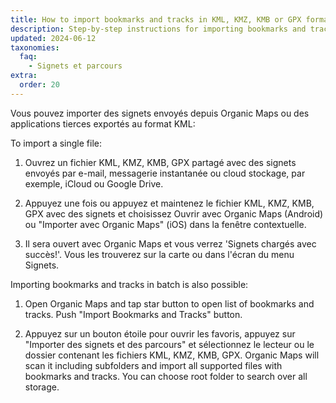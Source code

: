 ```yaml
---
title: How to import bookmarks and tracks in KML, KMZ, KMB or GPX format?
description: Step-by-step instructions for importing bookmarks and tracks shared with you in formats KML, KMZ, KMB or GPX
updated: 2024-06-12
taxonomies:
  faq:
    - Signets et parcours
extra:
  order: 20
---
```


Vous pouvez importer des signets envoyés depuis Organic Maps ou des applications tierces exportés au format KML:

To import a single file:

1. Ouvrez un fichier KML, KMZ, KMB, GPX partagé avec des signets envoyés par e-mail, messagerie instantanée ou cloud stockage, par exemple, iCloud ou Google Drive.

2. Appuyez une fois ou appuyez et maintenez le fichier KML, KMZ, KMB, GPX avec des signets et choisissez Ouvrir avec Organic Maps (Android) ou "Importer avec Organic Maps" (iOS) dans la fenêtre contextuelle.

3. Il sera ouvert avec Organic Maps et vous verrez 'Signets chargés avec succès!'. Vous les trouverez sur la carte ou dans l'écran du menu Signets.

Importing bookmarks and tracks in batch is also possible:

1. Open Organic Maps and tap star button to open list of bookmarks and tracks. Push "Import Bookmarks and Tracks" button.

2. Appuyez sur un bouton étoile pour ouvrir les favoris, appuyez sur "Importer des signets et des parcours" et sélectionnez le lecteur ou le dossier contenant les fichiers KML, KMZ, KMB, GPX. Organic Maps will scan it including subfolders and import all supported files with bookmarks and tracks. You can choose root folder to search over all storage.
